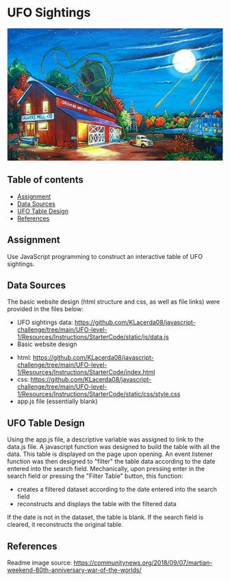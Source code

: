 # UFO Sightings

![Aliens Have Landed in Grover's Mill, NJ!](images/War-of-the-Worlds-for-web.jpg)

## Table of contents
* [Assignment](#assignment)
* [Data Sources](#data_sources)
* [UFO Table Design](#design)
* [References](#ref)

## Assignment
Use JavaScript programming to construct an interactive table of UFO sightings.  

## Data Sources
The basic website design (html structure and css, as well as file links) were provided in the files below: 
- UFO sightings data: https://github.com/KLacerda08/javascript-challenge/tree/main/UFO-level-1/Resources/Instructions/StarterCode/static/js/data.js
- Basic website design
* html: https://github.com/KLacerda08/javascript-challenge/tree/main/UFO-level-1/Resources/Instructions/StarterCode/index.html
* css: https://github.com/KLacerda08/javascript-challenge/tree/main/UFO-level-1/Resources/Instructions/StarterCode/static/css/style.css
* app.js file (essentially blank)

## UFO Table Design
Using the app.js file, a descriptive variable was assigned to link to the data.js file.  A javascript 
function was designed to build the table with all the data. This table is displayed on the page upon 
opening. An event listener function was then designed to "filter" the table data according to the date 
entered into the search field. Mechanically, upon pressing enter in the search field or pressing the 
"Filter Table" button, this function: 
- creates a filtered dataset according to the date entered into the search field
- reconstructs and displays the table with the filtered data 

If the date is not in the dataset, the table is blank. If the search field is cleared, it reconstructs the original table.  

## References
Readme image source: https://communitynews.org/2018/09/07/martian-weekend-80th-anniversary-war-of-the-worlds/
